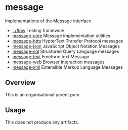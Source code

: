 
<!-- title start -->

# message

Implementations of the Message interface

 * [../flow](https://github.com/Mastercard/flow) Testing framework
 * [message-core](message-core) Message implementation utilities
 * [message-http](message-http) HypterText Transfer Protocol messages
 * [message-json](message-json) JavaScript Object Notation Messages
 * [message-sql](message-sql) Structured Query Language messages
 * [message-text](message-text) Freeform text Message
 * [message-web](message-web) Browser interaction messages
 * [message-xml](message-xml) Extensible Markup Language Messages

<!-- title end -->

## Overview

This is an organisational parent pom.

## Usage

This does not produce any artifacts.
